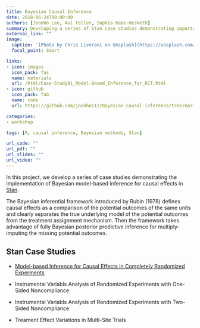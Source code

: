 ```yaml
---
title: Bayesian Causal Inference
date: 2018-06-24T00:00:00
authors: [JoonHo Lee, Avi Feller, Sophia Rabe-Hesketh]
summary: Developing a series of Stan case studies demonstrating important concepts in Bayesian causal inference
external_link: ""
image:
  caption: '[Photo by Chris Liverani on Unsplash](https://unsplash.com/photos/dBI_My696Rk)'
  focal_point: Smart

links:
- icon: images
  icon_pack: fas
  name: materials
  url: /html/Case-Study01_Model-Based_Inference_for_RCT.html
- icon: github
  icon_pack: fab
  name: code
  url: https://github.com/joonho112/Bayesian-causal-inference/tree/master

categories:
- workshop

tags: [R, causal inference, Bayesian methods, Stan]

url_code: ""
url_pdf: ""
url_slides: ""
url_video: ""
---
```


In this project, we develop a series of case studies demonstrating the implementation of Bayesian model-based inference for causal effects in [Stan](http://mc-stan.org). 

The Bayesian inferential framework introduced by Rubin (1978) defines causal effects as a comparison of the potential outcomes of the same units and clearly separates the true underlying model of the potential outcomes from the treatment assignment mechanism. Then the framework takes advantage of fully Bayesian posterior predictive inference for multiply-imputing the missing potential outcomes.


## Stan Case Studies

- [Model-based Inference for Causal Effects in Completely Randomized Experments](/html/Case-Study01_Model-Based_Inference_for_RCT.html)   

- Instrumental Variabls Analysis of Randomized Experiments with One-Sided Noncompliance

- Instrumental Variabls Analysis of Randomized Experiments with Two-Sided Noncompliance

- Treament Effect Variations in Multi-Site Trials
